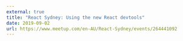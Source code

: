 ```yaml
---
external: true
title: "React Sydney: Using the new React devtools"
date: 2019-09-02
url: https://www.meetup.com/en-AU/React-Sydney/events/264441092
---
```


